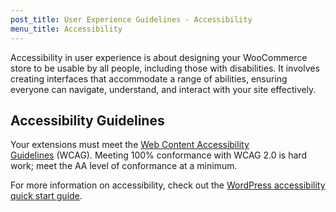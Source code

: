 ```yaml
---
post_title: User Experience Guidelines - Accessibility
menu_title: Accessibility
---
```


Accessibility in user experience is about designing your WooCommerce store to be usable by all people, including those with disabilities. It involves creating interfaces that accommodate a range of abilities, ensuring everyone can navigate, understand, and interact with your site effectively.

## Accessibility Guidelines

Your extensions must meet the [Web Content Accessibility Guidelines](https://www.w3.org/WAI/standards-guidelines/wcag/) (WCAG). Meeting 100% conformance with WCAG 2.0 is hard work; meet the AA level of conformance at a minimum.

For more information on accessibility, check out the [WordPress accessibility quick start guide](https://make.wordpress.org/accessibility/handbook/best-practices/quick-start-guide/).
